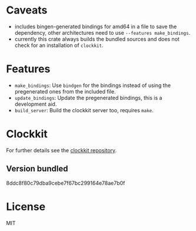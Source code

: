 # Caveats
- includes bingen-generated bindings for amd64 in a file to save the
  dependency, other architectures need to use `--features make_bindings`.
- currently this crate always builds the bundled sources and does not check for
  an installation of `clockkit`.

# Features
- `make_bindings`: Use `bindgen` for the bindings instead of using the
  pregenerated ones from the included file.
- `update_bindings`: Update the pregenerated bindings, this is a development
  aid.
- `build_server`: Build the clockkit server too, requires `make`.

# Clockkit
For further details see the [clockkit repository](https://github.com/camilleg/clockkit).

## Version bundled
8ddc8f80c79dba9cebe7f67bc299164e78ae7b0f

# License
MIT
